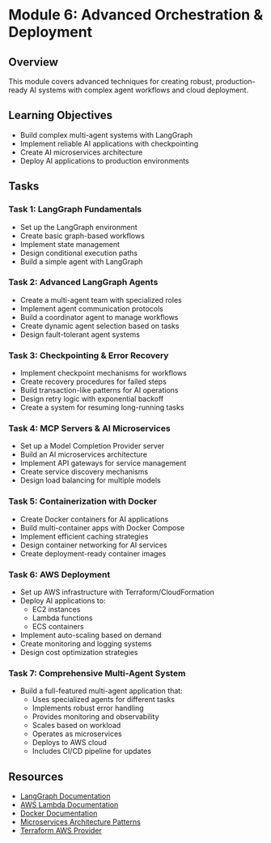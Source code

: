 # Module 6: Advanced Orchestration & Deployment

## Overview
This module covers advanced techniques for creating robust, production-ready AI systems with complex agent workflows and cloud deployment.

## Learning Objectives
- Build complex multi-agent systems with LangGraph
- Implement reliable AI applications with checkpointing
- Create AI microservices architecture
- Deploy AI applications to production environments

## Tasks

### Task 1: LangGraph Fundamentals
- Set up the LangGraph environment
- Create basic graph-based workflows
- Implement state management
- Design conditional execution paths
- Build a simple agent with LangGraph

### Task 2: Advanced LangGraph Agents
- Create a multi-agent team with specialized roles
- Implement agent communication protocols
- Build a coordinator agent to manage workflows
- Create dynamic agent selection based on tasks
- Design fault-tolerant agent systems

### Task 3: Checkpointing & Error Recovery
- Implement checkpoint mechanisms for workflows
- Create recovery procedures for failed steps
- Build transaction-like patterns for AI operations
- Design retry logic with exponential backoff
- Create a system for resuming long-running tasks

### Task 4: MCP Servers & AI Microservices
- Set up a Model Completion Provider server
- Build an AI microservices architecture
- Implement API gateways for service management
- Create service discovery mechanisms
- Design load balancing for multiple models

### Task 5: Containerization with Docker
- Create Docker containers for AI applications
- Build multi-container apps with Docker Compose
- Implement efficient caching strategies
- Design container networking for AI services
- Create deployment-ready container images

### Task 6: AWS Deployment
- Set up AWS infrastructure with Terraform/CloudFormation
- Deploy AI applications to:
  - EC2 instances
  - Lambda functions
  - ECS containers
- Implement auto-scaling based on demand
- Create monitoring and logging systems
- Design cost optimization strategies

### Task 7: Comprehensive Multi-Agent System
- Build a full-featured multi-agent application that:
  - Uses specialized agents for different tasks
  - Implements robust error handling
  - Provides monitoring and observability
  - Scales based on workload
  - Operates as microservices
  - Deploys to AWS cloud
  - Includes CI/CD pipeline for updates

## Resources
- [LangGraph Documentation](https://github.com/langchain-ai/langgraph)
- [AWS Lambda Documentation](https://docs.aws.amazon.com/lambda/)
- [Docker Documentation](https://docs.docker.com/)
- [Microservices Architecture Patterns](https://microservices.io/patterns/index.html)
- [Terraform AWS Provider](https://registry.terraform.io/providers/hashicorp/aws/latest/docs)
